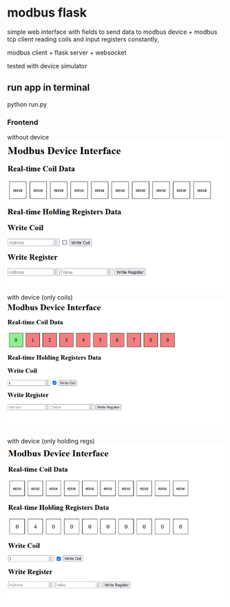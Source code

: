 # modbus flask
simple web interface with fields to send data to modbus device + modbus tcp client reading coils and input registers constantly,

modbus client + flask server + websocket

tested with device simulator
## run app in terminal
python run.py
### Frontend

without device
![img.png](img.png)

with device (only coils)
![img_1.png](img_1.png)

with device (only holding regs)
![img_2.png](img_2.png)
